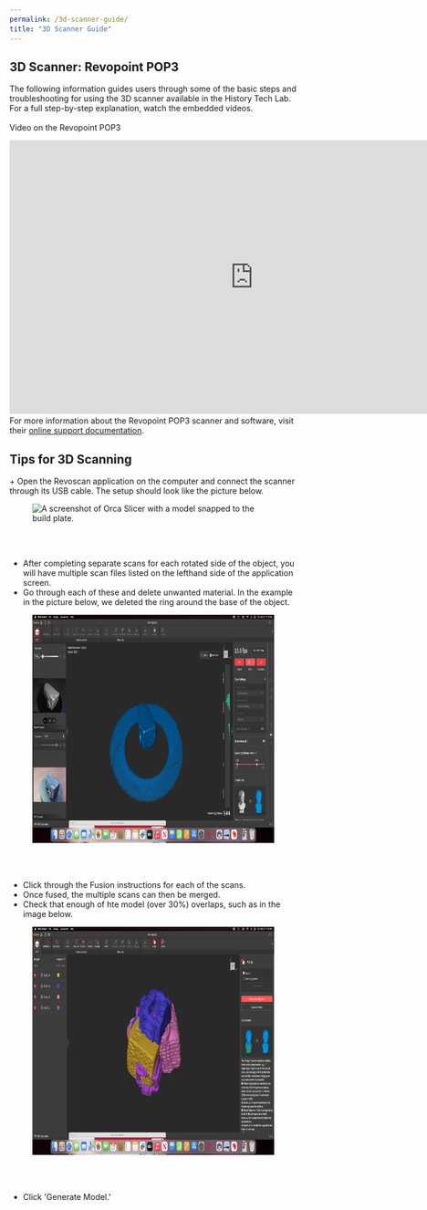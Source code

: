 ```yaml
---
permalink: /3d-scanner-guide/
title: "3D Scanner Guide"
---
```


<h2>3D Scanner: Revopoint POP3</h2>

The following information guides users through some of the basic steps and troubleshooting for using the 3D scanner available in the History Tech Lab. For a full step-by-step explanation, watch the embedded videos.<br><br>
Video on the Revopoint POP3

<iframe width="853" height="480" src="https://www.youtube.com/embed/YNpmpQmFLzo" title="Revopoint POP3 Review - 3D Scanner" frameborder="0" allow="accelerometer; autoplay; clipboard-write; encrypted-media; gyroscope; picture-in-picture; web-share" referrerpolicy="strict-origin-when-cross-origin" allowfullscreen></iframe><br>
For more information about the Revopoint POP3 scanner and software, visit their <a href="https://support.revopoint3d.com/hc/en-us">online support documentation</a>.

<h2>Tips for 3D Scanning</h2>
+ Open the Revoscan application on the computer and connect the scanner through its USB cable. The setup should look like the picture below.
<figure>
    <img src="../assets/images/3Dphysicalsetup.jpg"
         alt="A screenshot of Orca Slicer with a model snapped to the build plate." width="700" height="400">
</figure><br><br>

+ After completing separate scans for each rotated side of the object, you will have multiple scan files listed on the lefthand side of the application screen.
+ Go through each of these and delete unwanted material. In the example in the picture below, we deleted the ring around the base of the object.
<figure>
    <img src="../assets/images/Revoscan-procedures-1.png"
         alt="A screenshot of Orca Slicer with a model snapped to the build plate." width="700" height="400">
</figure><br><br>

+ Click through the Fusion instructions for each of the scans.
+ Once fused, the multiple scans can then be merged.
+ Check that enough of hte model (over 30%) overlaps, such as in the image below.
<figure>
    <img src="../assets/images/Revoscan-merging.png"
         alt="A screenshot of Orca Slicer with a model snapped to the build plate." width="700" height="400">
</figure><br><br>

+ Click 'Generate Model.'
